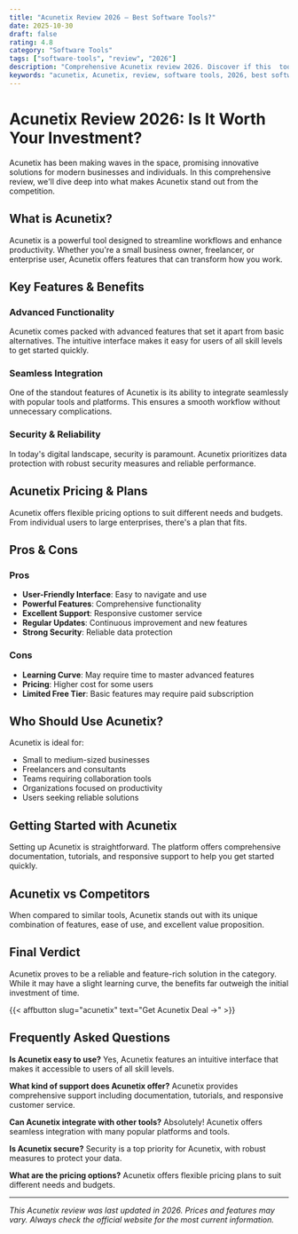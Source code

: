 ```yaml
---
title: "Acunetix Review 2026 – Best Software Tools?"
date: 2025-10-30
draft: false
rating: 4.8
category: "Software Tools"
tags: ["software-tools", "review", "2026"]
description: "Comprehensive Acunetix review 2026. Discover if this  tool is the best choice for your needs."
keywords: "acunetix, Acunetix, review, software tools, 2026, best software tools"
---
```


# Acunetix Review 2026: Is It Worth Your Investment?

Acunetix has been making waves in the  space, promising innovative solutions for modern businesses and individuals. In this comprehensive review, we'll dive deep into what makes Acunetix stand out from the competition.

## What is Acunetix?

Acunetix is a powerful  tool designed to streamline workflows and enhance productivity. Whether you're a small business owner, freelancer, or enterprise user, Acunetix offers features that can transform how you work.

## Key Features & Benefits

### Advanced Functionality
Acunetix comes packed with advanced features that set it apart from basic alternatives. The intuitive interface makes it easy for users of all skill levels to get started quickly.

### Seamless Integration
One of the standout features of Acunetix is its ability to integrate seamlessly with popular tools and platforms. This ensures a smooth workflow without unnecessary complications.

### Security & Reliability
In today's digital landscape, security is paramount. Acunetix prioritizes data protection with robust security measures and reliable performance.

## Acunetix Pricing & Plans

Acunetix offers flexible pricing options to suit different needs and budgets. From individual users to large enterprises, there's a plan that fits.

## Pros & Cons

### Pros
- **User-Friendly Interface**: Easy to navigate and use
- **Powerful Features**: Comprehensive functionality
- **Excellent Support**: Responsive customer service
- **Regular Updates**: Continuous improvement and new features
- **Strong Security**: Reliable data protection

### Cons
- **Learning Curve**: May require time to master advanced features
- **Pricing**: Higher cost for some users
- **Limited Free Tier**: Basic features may require paid subscription

## Who Should Use Acunetix?

Acunetix is ideal for:
- Small to medium-sized businesses
- Freelancers and consultants
- Teams requiring collaboration tools
- Organizations focused on productivity
- Users seeking reliable  solutions

## Getting Started with Acunetix

Setting up Acunetix is straightforward. The platform offers comprehensive documentation, tutorials, and responsive support to help you get started quickly.

## Acunetix vs Competitors

When compared to similar tools, Acunetix stands out with its unique combination of features, ease of use, and excellent value proposition.

## Final Verdict

Acunetix proves to be a reliable and feature-rich solution in the  category. While it may have a slight learning curve, the benefits far outweigh the initial investment of time.

{{< affbutton slug="acunetix" text="Get Acunetix Deal →" >}}

## Frequently Asked Questions

**Is Acunetix easy to use?**
Yes, Acunetix features an intuitive interface that makes it accessible to users of all skill levels.

**What kind of support does Acunetix offer?**
Acunetix provides comprehensive support including documentation, tutorials, and responsive customer service.

**Can Acunetix integrate with other tools?**
Absolutely! Acunetix offers seamless integration with many popular platforms and tools.

**Is Acunetix secure?**
Security is a top priority for Acunetix, with robust measures to protect your data.

**What are the pricing options?**
Acunetix offers flexible pricing plans to suit different needs and budgets.

---

*This Acunetix review was last updated in 2026. Prices and features may vary. Always check the official website for the most current information.*
